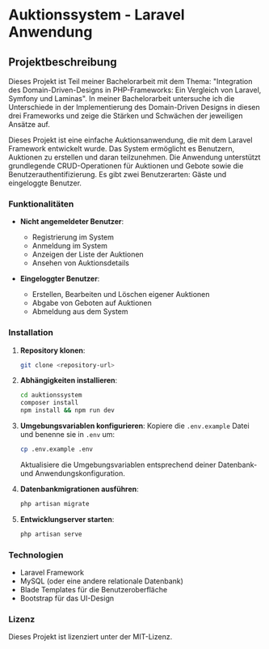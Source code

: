 # Auktionssystem - Laravel Anwendung

## Projektbeschreibung

Dieses Projekt ist Teil meiner Bachelorarbeit mit dem Thema: "Integration des Domain-Driven-Designs in PHP-Frameworks:
Ein Vergleich von Laravel, Symfony und Laminas". In meiner Bachelorarbeit untersuche ich die Unterschiede in der
Implementierung des Domain-Driven Designs in diesen drei Frameworks und zeige die Stärken und Schwächen der jeweiligen
Ansätze auf.

Dieses Projekt ist eine einfache Auktionsanwendung, die mit dem Laravel Framework entwickelt wurde. Das System
ermöglicht es Benutzern, Auktionen zu erstellen und daran teilzunehmen. Die Anwendung unterstützt grundlegende
CRUD-Operationen für Auktionen und Gebote sowie die Benutzerauthentifizierung. Es gibt zwei Benutzerarten: Gäste und
eingeloggte Benutzer.

### Funktionalitäten

- **Nicht angemeldeter Benutzer**:
    - Registrierung im System
    - Anmeldung im System
    - Anzeigen der Liste der Auktionen
    - Ansehen von Auktionsdetails

- **Eingeloggter Benutzer**:
    - Erstellen, Bearbeiten und Löschen eigener Auktionen
    - Abgabe von Geboten auf Auktionen
    - Abmeldung aus dem System

### Installation

1. **Repository klonen**:
   ```bash
   git clone <repository-url>
   ```

2. **Abhängigkeiten installieren**:
   ```bash
   cd auktionssystem
   composer install
   npm install && npm run dev
   ```

3. **Umgebungsvariablen konfigurieren**:
   Kopiere die `.env.example` Datei und benenne sie in `.env` um:
   ```bash
   cp .env.example .env
   ```
   Aktualisiere die Umgebungsvariablen entsprechend deiner Datenbank- und Anwendungskonfiguration.

4. **Datenbankmigrationen ausführen**:
   ```bash
   php artisan migrate
   ```

5. **Entwicklungserver starten**:
   ```bash
   php artisan serve
   ```

### Technologien

- Laravel Framework
- MySQL (oder eine andere relationale Datenbank)
- Blade Templates für die Benutzeroberfläche
- Bootstrap für das UI-Design

### Lizenz

Dieses Projekt ist lizenziert unter der MIT-Lizenz.

